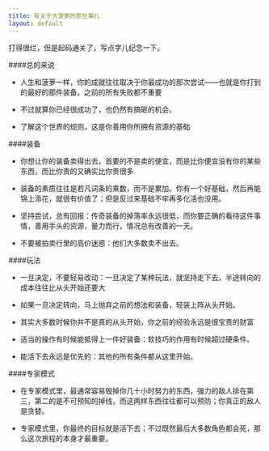 ```yaml
---
title: 有关于大菠萝的那些事儿
layout: default
---
```


打得很烂，但是起码通关了，写点字儿纪念一下。

####总的来说

* 人生和菠萝一样，你的成就往往取决于你最成功的那次尝试——也就是你打到的最好的那件装备。之前的所有失败都不重要

* 不过就算你已经很成功了，也仍然有搞砸的机会。

* 了解这个世界的规则，这是你善用你所拥有资源的基础

####装备

* 你想让你的装备卖得出去，首要的不是卖的便宜，而是比你便宜没有你的某些东西，而比你贵的又确实比你贵很多

* 装备的素质往往是若凡词条的乘数，而不是累加。你有一个好基础，然后再能锦上添花，就很有价值了；但是反过来基础不牢再多化活也没用。

* 坚持尝试，总有回报：传奇装备的掉落率永远很低，而你要正确的看待这件事情，善用手头的资源，量力而行，情况总有改善的一天。

* 不要被拍卖行里的高价迷惑：他们大多数卖不出去。

####玩法

* 一旦决定，不要轻易改动：一旦决定了某种玩法，就坚持走下去，半途转向的成本往往比从头开始还要大

* 如果一旦决定转向，马上抛弃之前的想法和装备，轻装上阵从头开始。

* 其实大多数时候你并不是真的从头开始，你之前的经验永远是很宝贵的财富

* 适当的操作有时候能抵得上一件好装备：软技巧的作用有时候超过硬条件。

* 能活下去永远是优先的：其他的所有条件都从这里开始。

####专家模式

* 在专家模式里，最通常容易毁掉你几十小时努力的东西，强力的敌人排在第三，第二的是不可预知的掉线，而这两样东西往往都可以预防；你真正的敌人是贪婪。

* 专家模式里，你最终的目标就是活下去；不过既然最后大多数角色都会死，那么这次旅程的本身才最重要。